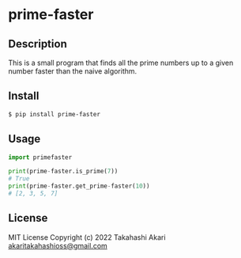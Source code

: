 # prime-faster

## Description

This is a small program that finds all the prime numbers up to a given number faster than the naive algorithm.

## Install

```bash
$ pip install prime-faster
```

## Usage

```python
import primefaster

print(prime-faster.is_prime(7))
# True
print(prime-faster.get_prime-faster(10))
# [2, 3, 5, 7]
```

## License

MIT License Copyright (c) 2022 Takahashi Akari <akaritakahashioss@gmail.com>

